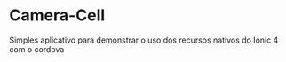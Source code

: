 # Camera-Cell
Simples aplicativo para demonstrar o uso dos recursos nativos do Ionic 4 com o cordova

